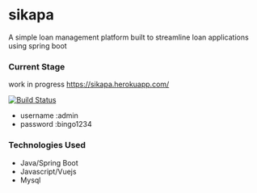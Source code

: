 # sikapa
A simple loan management platform built to streamline loan applications using spring boot


### Current Stage

work in progress https://sikapa.herokuapp.com/

[![Build Status](https://dev.azure.com/gambrahantwi23/sikapa/_apis/build/status/antwigambrah.sikapa?branchName=dev)](https://dev.azure.com/gambrahantwi23/sikapa/_build/latest?definitionId=15&branchName=dev)


* username :admin
* password :bingo1234

### Technologies Used

* Java/Spring Boot
* Javascript/Vuejs
* Mysql



